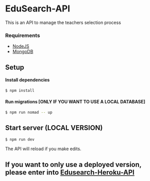 # EduSearch-API

This is an API to manage the teachers selection process

### Requirements

- [NodeJS](https://nodejs.org/es/download/)
- [MongoDB](https://docs.mongodb.com/manual/installation/)

## Setup

#### Install dependencies

```bash
$ npm install
```

#### Run migrations [ONLY IF YOU WANT TO USE A LOCAL DATABASE]

```bash
$ npm run nomad -- up
```

## Start server (LOCAL VERSION)

```bash
$ npm run dev
```
The API will reload if you make edits.

## If you want to only use a deployed version, please enter into [Edusearch-Heroku-API](https://edu-search-api.herokuapp.com/)